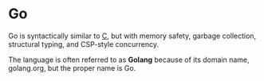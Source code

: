 <h1>Go</h1>

<p>Go is syntactically similar to <a href="/wiki/C">C</a>, but with memory safety, garbage collection, structural typing, and CSP-style concurrency.</p>

<p>The language is often referred to as <strong>Golang</strong> because of its domain name, golang.org, but the proper name is Go.</p>